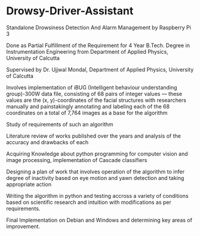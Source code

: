# Drowsy-Driver-Assistant
Standalone Drowsiness Detection And Alarm Management  by Raspberry Pi 3


Done as Partial Fulfillment of 
the Requirement for 4 Year B.Tech. Degree in 
Instrumentation Engineering from 
Department of Applied Physics, University of Calcutta

Supervised by Dr. Ujjwal Mondal, Department of Applied Physics, University of Calcutta

Involves implementation of iBUG (Intelligent behaviour 
understanding group)-300W data file, consisting of 68 pairs of integer values — these values are the (x, y)-coordinates of the facial 
structures with researchers manually and painstakingly 
annotating and labeling each of the 68 coordinates on a total of 7,764 images as a base for the algorithm 

Study of requirements of such an algorithm 

Literature review of works published over the years and analysis of the accuracy and drawbacks of each

Acquiring Knowledge about python programming for computer vision and image processing, implementation of Cascade classifiers

Designing a plan of work that involves operation of the algorithm to infer degree of inactivity based on eye motion and yawn detection and taking appropriate action

Writing the algorithm in python and testing accross a variety of conditions based on scientific research and intuition with modifications as per requirements.

Final Implementation on Debian and Windows and determining key areas of improvement.
